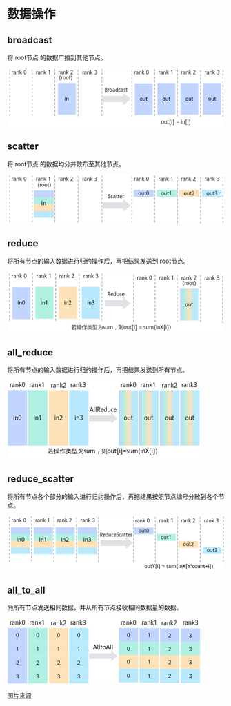 # 数据操作

## broadcast
将 root节点 的数据广播到其他节点。

![broadcast](../resource/broadcast.png)

## scatter
将 root节点 的数据均分并散布至其他节点。

![scatter](../resource/scatter.png)

## reduce
将所有节点的输入数据进行归约操作后，再把结果发送到 root节点。

![reduce](../resource/reduce.png)

## all_reduce
将所有节点的输入数据进行归约操作后，再把结果发送到所有节点。

![all_reduce](../resource/all_reduce.png)

## reduce_scatter
将所有节点各个部分的输入进行归约操作后，再把结果按照节点编号分散到各个节点。

![reduce_scatter](../resource/reduce_scatter.png)

## all_to_all
向所有节点发送相同数据，并从所有节点接收相同数据量的数据。

![all_to_all](../resource/all_to_all.png)


[图片来源](https://www.hiascend.com/document/detail/zh/canncommercial/81RC1/developmentguide/hccl/hcclug/hcclug_000004.html)
